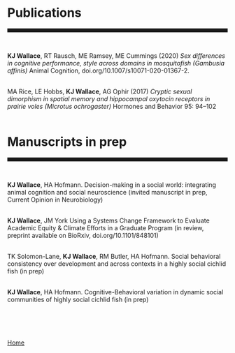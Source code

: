 <body>
		
<div class="container">
<div class="blurb">
	
<h1>Publications</h1>
<hr style="height:9px;color:#84949B"><br>

<b>KJ Wallace</b>, RT Rausch, ME Ramsey, ME Cummings (2020) <i>Sex differences in cognitive performance, style across domains in mosquitofish (Gambusia affinis)</i> Animal Cognition, doi.org/10.1007/s10071-020-01367-2. <br><br>

MA Rice, LE Hobbs, <b> KJ Wallace</b>, AG Ophir (2017) <i>Cryptic sexual dimorphism in spatial memory and hippocampal oxytocin receptors in prairie voles (Microtus ochrogaster) </i> Hormones and Behavior 95: 94–102 <a href="https://doi.org/10.1016/j.yhbeh.2017.08.003"></a> <br><br> 


<h1>Manuscripts in prep</h1>
<hr style="height:9px;color:#84949B"><br>

<b>KJ Wallace</b>, HA Hofmann. Decision-making in a social world: integrating animal cognition and social neuroscience (invited manuscript in prep, Current Opinion in Neurobiology)<br><br>

<b>KJ Wallace</b>, JM York Using a Systems Change Framework to Evaluate Academic Equity & Climate Efforts in a Graduate Program (in review, preprint available on BioRxiv,
doi.org/10.1101/848101) <br><br>

TK Solomon-Lane, <b>KJ Wallace</b>, RM Butler, HA Hofmann. Social behavioral consistency over development and across contexts in a highly social cichlid fish (in prep) <br><br>

<b>KJ Wallace</b>, HA Hofmann. Cognitive-Behavioral variation in dynamic social communities of highly social cichlid fish (in prep)<br><br>








<br><br>	
<a href="../">Home</a>
